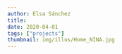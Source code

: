```yaml
---
author: Elsa Sánchez
title:
date: 2020-04-01
tags: ["projects"]
thumbnail: img/illus/Home_NINA.jpg
---
```

